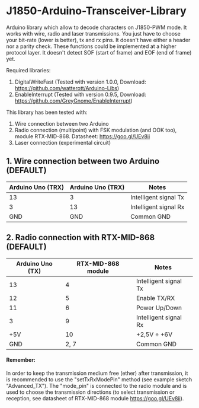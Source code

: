 # J1850-Arduino-Transceiver-Library
Arduino library which allow to decode characters on J1850-PWM mode.
It works with wire, radio and laser transmissions.
You just have to choose your bit-rate (lower is better), tx and rx pins.
It doesn't have either a header nor a parity check. These functions could be implemented at a higher protocol layer. It doesn't detect SOF (start of frame) and EOF (end of frame) yet.

Required libraries:
1. DigitalWriteFast (Tested with version 1.0.0, Download: https://github.com/watterott/Arduino-Libs)
2. EnableInterrupt  (Tested with version 0.9.5, Download: https://github.com/GreyGnome/EnableInterrupt)

This library has been tested with:
1. Wire connection between two Arduino
2. Radio connection (multipoint) with FSK modulation (and OOK too), module RTX-MID-868. Datasheet: https://goo.gl/UEv8ii
3. Laser connection (experimental circuit)

## 1. Wire connection between two Arduino (DEFAULT)
Arduino Uno (TRX)  |  Arduino Uno (TRX)  |    Notes  
-------------|-------------|------------
13 | 3 | Intelligent signal Tx
3 | 13 | Intelligent signal Rx
GND | GND | Common GND 

## 2.  Radio connection with RTX-MID-868 (DEFAULT)
Arduino Uno (TX)  |  RTX-MID-868 module  |    Notes  
-------------|-------------|------------
13 | 4 | Intelligent signal Tx
12 | 5 | Enable TX/RX
11 | 6 | Power Up/Down
3 | 9 | Intelligent signal Rx
+5V | 10 | +2,5V ÷ +6V 
GND | 2, 7 | Common GND 

#### Remember: 
In order to keep the transmission medium free (ether) after transmission, it is recommended to use the "setTxRxModePin" method (see example sketch "Advanced_TX"). The "mode_pin" is connected to the radio module and is used to choose the transmission directions (to select transmission or reception, see datasheet of RTX-MID-868 module https://goo.gl/UEv8ii).
